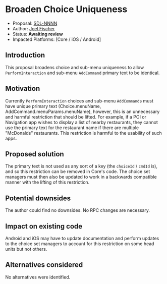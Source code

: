 # Broaden Choice Uniqueness

* Proposal: [SDL-NNNN](NNNN-broaden-choice-uniqueness.md)
* Author: [Joel Fischer](https://github.com/joeljfischer)
* Status: **Awaiting review**
* Impacted Platforms: [Core / iOS / Android]

## Introduction

This proposal broadens choice and sub-menu uniqueness to allow `PerformInteraction` and sub-menu `AddCommand` primary text to be identical. 

## Motivation

Currently `PerformInteraction` choices and sub-menu `AddCommand`s must have unique primary text (Choice.menuName, AddCommand.menuParams.menuName), however, this is an unnecessary and harmful restriction that should be lifted. For example, if a POI or Navigation app wishes to display a list of nearby restaurants, they cannot use the primary text for the restaurant name if there are multiple "McDonalds" restaurants. This restriction is harmful to the usability of such apps.

## Proposed solution

The primary text is not used as any sort of a key (the `choiceId` / `cmdId` is), and so this restriction can be removed in Core's code. The choice set managers must then also be updated to work in a backwards compatible manner with the lifting of this restriction.

## Potential downsides

The author could find no downsides. No RPC changes are necessary.

## Impact on existing code

Android and iOS may have to update documentation and perform updates to the choice set managers to account for this restriction on some head units but not others.

## Alternatives considered

No alternatives were identified.